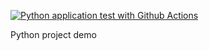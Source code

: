 [![Python application test with Github Actions](https://github.com/think101/PythonService/actions/workflows/devops.yml/badge.svg)](https://github.com/think101/PythonService/actions/workflows/devops.yml)


Python project demo

